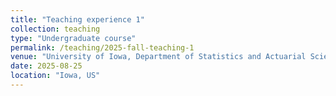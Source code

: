 ```yaml
---
title: "Teaching experience 1"
collection: teaching
type: "Undergraduate course"
permalink: /teaching/2025-fall-teaching-1
venue: "University of Iowa, Department of Statistics and Actuarial Science"
date: 2025-08-25
location: "Iowa, US"
---
```

